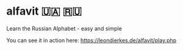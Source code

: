 # alfavit 🇺🇦 🇷🇺
Learn the Russian Alphabet - easy and simple

You can see it in action here: https://leondierkes.de/alfavit/play.php
